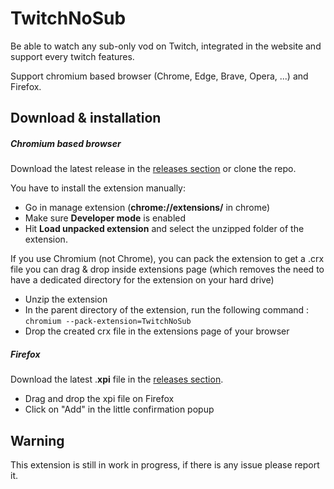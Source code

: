 # TwitchNoSub

Be able to watch any sub-only vod on Twitch, integrated in the website and support every twitch features.

Support chromium based browser (Chrome, Edge, Brave, Opera, ...) and Firefox.

## Download & installation

##### Chromium based browser
Download the latest release in the [releases section](https://github.com/besuper/TwitchNoSub/releases) or clone the repo.

You have to install the extension manually:

- Go in manage extension (**chrome://extensions/** in chrome)
- Make sure **Developer mode** is enabled
- Hit **Load unpacked extension** and select the unzipped folder of the extension.

If you use Chromium (not Chrome), you can pack the extension to get a .crx file you can drag & drop inside extensions page (which removes the need to have a dedicated directory for the extension on your hard drive)

- Unzip the extension
- In the parent directory of the extension, run the following command : `chromium --pack-extension=TwitchNoSub`
- Drop the created crx file in the extensions page of your browser

##### Firefox
Download the latest .**xpi** file in the [releases section](https://github.com/besuper/TwitchNoSub/releases).

- Drag and drop the xpi file on Firefox
- Click on "Add" in the little confirmation popup

## Warning

This extension is still in work in progress, if there is any issue please report it.
